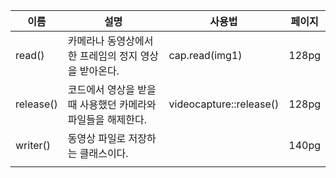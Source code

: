 
| 이름      | 설명                                                        | 사용법                  | 페이지 |
| --------- | ----------------------------------------------------------- | ----------------------- | ------ |
| read()    | 카메라나 동영상에서 한 프레임의 정지 영상을 받아온다.       | cap.read(img1)          | 128pg  |
| release() | 코드에서 영상을 받을때 사용했던 카메라와 파일들을 해제한다. | videocapture::release() | 128pg  |
| writer()  | 동영상 파일로 저장하는 클래스이다.                          |                         | 140pg  |
|           |                                                             |                         |        |

